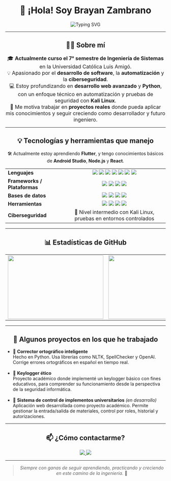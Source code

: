 <h1 align="center">👋 ¡Hola! Soy Brayan Zambrano</h1>

<p align="center">
  <img src="https://readme-typing-svg.demolab.com?font=Fira+Code&size=22&duration=3000&pause=1000&color=00F7FF&center=true&vCenter=true&width=1000&lines=Estudiante+de+Ingeniería+de+Sistemas;Apasionado+por+el+Desarrollo+de+Software;Enamorado+de+la+Automatización+y+la+Ciberseguridad;Siempre+en+aprendizaje+constante+y+crecimiento+profesional" alt="Typing SVG" />
</p>

---

<h2 align="center">👨‍💻 Sobre mí</h2>

<p align="center" style="max-width: 800px; margin: auto; font-size: 16px;">
  🎓 <strong>Actualmente curso el 7° semestre de Ingeniería de Sistemas</strong> en la Universidad Católica Luis Amigó.<br>
  💡 Apasionado por el <strong>desarrollo de software</strong>, la <strong>automatización</strong> y la <strong>ciberseguridad</strong>.<br>
  💻 Estoy profundizando en <strong>desarrollo web avanzado</strong> y <strong>Python</strong>, con un enfoque técnico en automatización y pruebas de seguridad con <strong>Kali Linux</strong>.<br>
  🚀 Me motiva trabajar en <strong>proyectos reales</strong> donde pueda aplicar mis conocimientos y seguir creciendo como desarrollador y futuro ingeniero.
</p>

---

<div align="center">

## 💡 Tecnologías y herramientas que manejo

🛠️ Actualmente estoy aprendiendo <strong>Flutter</strong>, y tengo conocimientos básicos de <strong>Android Studio</strong>, <strong>Node.js</strong> y <strong>React</strong>.

<table>
  <tr>
    <td><strong>Lenguajes</strong></td>
    <td align="center">

<img src="https://img.shields.io/badge/Python-3776AB?style=flat&logo=python&logoColor=white">
<img src="https://img.shields.io/badge/Java-007396?style=flat&logo=java&logoColor=white">
<img src="https://img.shields.io/badge/C++-00599C?style=flat&logo=c%2B%2B&logoColor=white">
<img src="https://img.shields.io/badge/JavaScript-F7DF1E?style=flat&logo=javascript&logoColor=black">
<img src="https://img.shields.io/badge/HTML-E34F26?style=flat&logo=html5&logoColor=white">
<img src="https://img.shields.io/badge/CSS-1572B6?style=flat&logo=css3&logoColor=white">
<img src="https://img.shields.io/badge/PHP-777BB4?style=flat&logo=php&logoColor=white">

</td>
  </tr>
  <tr>
    <td><strong>Frameworks / Plataformas</strong></td>
    <td align="center">

<img src="https://img.shields.io/badge/Node.js-339933?style=flat&logo=node.js&logoColor=white">
<img src="https://img.shields.io/badge/React-20232A?style=flat&logo=react&logoColor=61DAFB">
<img src="https://img.shields.io/badge/Flutter-02569B?style=flat&logo=flutter&logoColor=white">
<img src="https://img.shields.io/badge/Android_Studio-3DDC84?style=flat&logo=android-studio&logoColor=white">

</td>
  </tr>
  <tr>
    <td><strong>Bases de datos</strong></td>
    <td align="center">

<img src="https://img.shields.io/badge/MySQL-4479A1?style=flat&logo=mysql&logoColor=white">
<img src="https://img.shields.io/badge/SQLite-003B57?style=flat&logo=sqlite&logoColor=white">
<img src="https://img.shields.io/badge/SQL_Server-CC2927?style=flat&logo=microsoft-sql-server&logoColor=white">
<img src="https://img.shields.io/badge/DBeaver-372923?style=flat&logoColor=white">

</td>
  </tr>
  <tr>
    <td><strong>Herramientas</strong></td>
    <td align="center">

<img src="https://img.shields.io/badge/Git-F05032?style=flat&logo=git&logoColor=white">
<img src="https://img.shields.io/badge/Linux-FCC624?style=flat&logo=linux&logoColor=black">
<img src="https://img.shields.io/badge/VS_Code-007ACC?style=flat&logo=visual-studio-code&logoColor=white">
<img src="https://img.shields.io/badge/VirtualBox-183A61?style=flat&logo=virtualbox&logoColor=white">

</td>
  </tr>
  <tr>
    <td><strong>Ciberseguridad</strong></td>
    <td align="center">🔐 Nivel intermedio con Kali Linux, pruebas en entornos controlados</td>
  </tr>
</table>

</div>


</div>

---
<h2 align="center">📊 Estadísticas de GitHub</h2>

<table align="center">
  <tr>
    <td>
      <img src="https://github-readme-stats.vercel.app/api?username=nhasuhndas&show_icons=true&theme=tokyonight&count_private=true" width="300" height="200">
    </td>
    <td>
      <img src="https://streak-stats.demolab.com?user=nhasuhndas&theme=tokyonight" width="300" height="200">
    </td>
    <td>
      <img src="https://github-readme-stats.vercel.app/api/top-langs/?username=nhasuhndas&layout=compact&theme=tokyonight" width="300" height="200">
    </td>
  </tr>
</table>












---

<h2 align="center">📌 Algunos proyectos en los que he trabajado</h2>

<ul>
  <li>
    🧠 <strong>Corrector ortográfico inteligente</strong><br>
    Hecho en Python. Usa librerías como NLTK, SpellChecker y OpenAI. Corrige errores ortográficos en español en tiempo real.
  </li>
  <br>
  <li>
    🔐 <strong>Keylogger ético</strong><br>
    Proyecto académico donde implementé un keylogger básico con fines educativos, para comprender su funcionamiento desde la perspectiva de la seguridad informática.
  </li>
  <br>
  <li>
    🧾 <strong>Sistema de control de implementos universitarios</strong> <em>(en desarrollo)</em><br>
    Aplicación web desarrollada como proyecto académico. Permite gestionar la entrada/salida de materiales, control por roles, historial y autorizaciones.
  </li>
</ul>

---

<h2 align="center">📫 ¿Cómo contactarme?</h2>

<p align="center">
  <a href="mailto:brayansantiagozambranoguzman@gmail.com">
    <img src="https://img.shields.io/badge/Email-D14836?style=for-the-badge&logo=gmail&logoColor=white">
  </a>
  <a href="https://www.linkedin.com/in/brayan-santiago-zambrano-guzman-52348b250/">
    <img src="https://img.shields.io/badge/LinkedIn-0077B5?style=for-the-badge&logo=linkedin&logoColor=white">
  </a>
</p>

---

<blockquote align="center">
  <em>Siempre con ganas de seguir aprendiendo, practicando y creciendo en este camino de la ingeniería.</em> 🚀
</blockquote>



